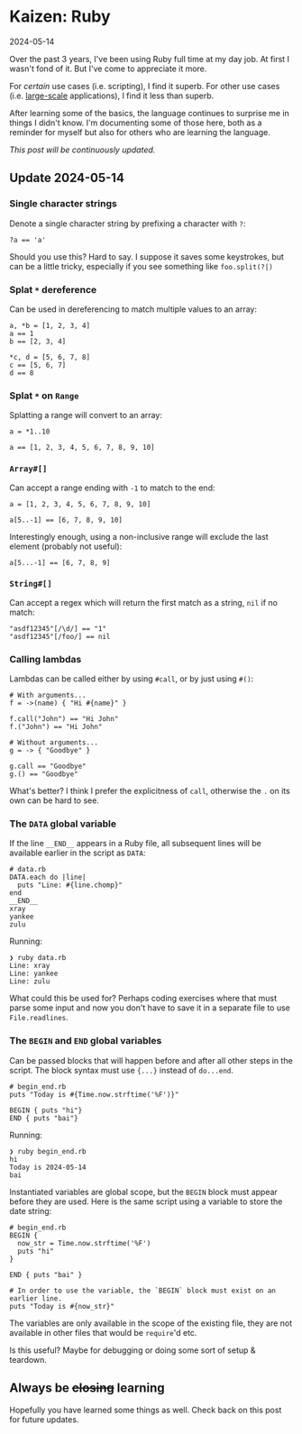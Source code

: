 # Kaizen: Ruby

2024-05-14

Over the past 3 years, I've been using Ruby full time at my day job. At first I wasn't fond of it. But I've come to appreciate it more.

For _certain_ use cases (i.e. scripting), I find it superb. For other use cases (i.e. [large-scale](https://railsatscale.com/) applications), I find it less than superb.

After learning some of the basics, the language continues to surprise me in things I didn't know. I'm documenting some of those here, both as a reminder for myself but also for others who are learning the language.

*This post will be continuously updated.*

## Update 2024-05-14

### Single character strings

Denote a single character string by prefixing a character with `?`:

<pre><code class="language-ruby">?a == 'a'</code></pre>

Should you use this? Hard to say. I suppose it saves some keystrokes, but can be a little tricky, especially if you see something like `foo.split(?|)`

### Splat `*` dereference

Can be used in dereferencing to match multiple values to an array:

<pre><code class="language-ruby">a, *b = [1, 2, 3, 4]
a == 1
b == [2, 3, 4]

*c, d = [5, 6, 7, 8]
c == [5, 6, 7]
d == 8
</code></pre>

### Splat `*` on `Range`

Splatting a range will convert to an array:

<pre><code class="language-ruby">a = *1..10

a == [1, 2, 3, 4, 5, 6, 7, 8, 9, 10]
</code></pre>

### `Array#[]`

Can accept a range ending with `-1` to match to the end:

<pre><code class="language-ruby">a = [1, 2, 3, 4, 5, 6, 7, 8, 9, 10]

a[5..-1] == [6, 7, 8, 9, 10]</code></pre>

Interestingly enough, using a non-inclusive range will exclude the last element (probably not useful):

<pre><code class="language-ruby">a[5...-1] == [6, 7, 8, 9]</code></pre>


### `String#[]`

Can accept a regex which will return the first match as a string, `nil` if no match:

<pre><code class="language-ruby">"asdf12345"[/\d/] == "1"
"asdf12345"[/foo/] == nil
</code></pre>

### Calling lambdas

Lambdas can be called either by using `#call`, or by just using `#()`:

<pre><code class="language-ruby"># With arguments...
f = ->(name) { "Hi #{name}" }

f.call("John") == "Hi John"
f.("John") == "Hi John"

# Without arguments...
g = -> { "Goodbye" }

g.call == "Goodbye"
g.() == "Goodbye"
</code></pre>

What's better? I think I prefer the explicitness of `call`, otherwise the `.` on its own can be hard to see.

### The `DATA` global variable

If the line `__END__` appears in a Ruby file, all subsequent lines will be available earlier in the script as `DATA`:

<pre><code class="language-ruby"># data.rb
DATA.each do |line|
  puts "Line: #{line.chomp}"
end
__END__
xray
yankee
zulu
</code></pre>

Running:

<pre><code class="language-bash">❯ ruby data.rb
Line: xray
Line: yankee
Line: zulu
</code></pre>

What could this be used for? Perhaps coding exercises where that must parse some input and now you don't have to save it in a separate file to use `File.readlines`.

### The `BEGIN` and `END` global variables

Can be passed blocks that will happen before and after all other steps in the script. The block syntax must use `{...}` instead of `do...end`.

<pre><code class="language-ruby"># begin_end.rb
puts "Today is #{Time.now.strftime('%F')}"

BEGIN { puts "hi"}
END { puts "bai"}
</code></pre>

Running:

<pre><code class="language-bash">❯ ruby begin_end.rb
hi
Today is 2024-05-14
bai
</code></pre> 

Instantiated variables are global scope, but the `BEGIN` block must appear before they are used. Here is the same script using a variable to store the date string:

<pre><code class="language-ruby"># begin_end.rb
BEGIN {
  now_str = Time.now.strftime('%F')
  puts "hi"
}

END { puts "bai" }

# In order to use the variable, the `BEGIN` block must exist on an earlier line.
puts "Today is #{now_str}"
</code></pre>

The variables are only available in the scope of the existing file, they are not available in other files that would be `require`'d etc.

Is this useful? Maybe for debugging or doing some sort of setup & teardown.

## Always be <strike>closing</strike> learning

Hopefully you have learned some things as well. Check back on this post for future updates.
